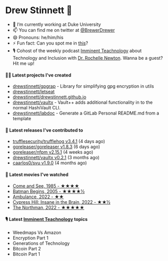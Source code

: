 
# Drew Stinnett 👋

- 🔭 I’m currently working at Duke University
- 📫 You can find me on twitter at [@BrewerDrewer](https://twitter.com/BrewerDrewer)
- 😄 Pronouns: he/him/his
- ⚡ Fun fact: Can you spot me in [this](https://www.youtube.com/watch?v=oL9WnB0qHBA)?
- 🎙 Cohost of the weekly podcast [Imminent Teachnology](https://podcast.imminentteachnology.com/) about Technology and Inclusion with [Dr. Rochelle Newton](https://www.linkedin.com/in/drrochellenewton/). Wanna be a guest? Hit me up!

#### 👨‍💻 Latest projects I've created
- [drewstinnett/gpgrap](https://github.com/drewstinnett/gpgrap) - Library for simplifying gpg encryption in utils
- [drewstinnett/letseat](https://github.com/drewstinnett/letseat)
- [drewstinnett/drewstinnett.github.io](https://github.com/drewstinnett/drewstinnett.github.io)
- [drewstinnett/vaultx](https://github.com/drewstinnett/vaultx) - Vault&#43;&#43; adds additional functionality in to the normal HashiVault CLI.
- [drewstinnett/labdoc](https://github.com/drewstinnett/labdoc) - Generate a GitLab Personal README.md from a template

#### 🚀 Latest releases I've contributed to
- [trufflesecurity/trufflehog v3.4.1](https://github.com/trufflesecurity/trufflehog/releases/tag/v3.4.1) (4 days ago)
- [goreleaser/goreleaser v1.8.3](https://github.com/goreleaser/goreleaser/releases/tag/v1.8.3) (6 days ago)
- [goreleaser/nfpm v2.15.1](https://github.com/goreleaser/nfpm/releases/tag/v2.15.1) (4 weeks ago)
- [drewstinnett/vaultx v0.2.1](https://github.com/drewstinnett/vaultx/releases/tag/v0.2.1) (3 months ago)
- [caarlos0/svu v1.9.0](https://github.com/caarlos0/svu/releases/tag/v1.9.0) (4 months ago)

#### 🍿 Latest movies I've watched
- [Come and See, 1985 - ★★★★](https://letterboxd.com/mondodrew/film/come-and-see/)
- [Batman Begins, 2005 - ★★★★½](https://letterboxd.com/mondodrew/film/batman-begins/)
- [Ambulance, 2022 - ★★](https://letterboxd.com/mondodrew/film/ambulance-2022/)
- [Cypress Hill: Insane in the Brain, 2022 - ★★½](https://letterboxd.com/mondodrew/film/cypress-hill-insane-in-the-brain/)
- [The Northman, 2022 - ★★★★★](https://letterboxd.com/mondodrew/film/the-northman/)

#### 🎙 Latest [Imminent Teachnology](https://podcast.imminentteachnology.com/) topics
- Weedmaps Vs Amazon
- Encryption Part 1
- Generations of Technology
- Bitcoin Part 2
- Bitcoin Part 1
